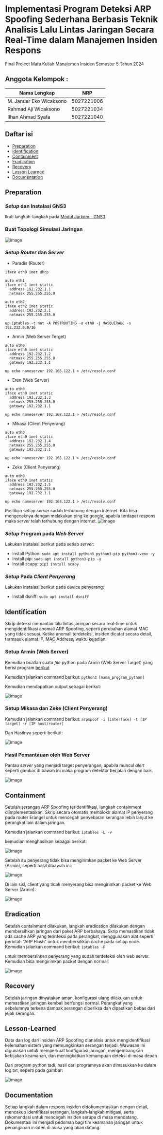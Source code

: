 # Implementasi Program Deteksi ARP Spoofing Sederhana Berbasis Teknik Analisis Lalu Lintas Jaringan Secara Real-Time dalam Manajemen Insiden Respons
Final Project Mata Kuliah Manajemen Insiden Semester 5 Tahun 2024

## Anggota Kelompok :

| Nama Lengkap              | NRP        |
| --------------------      | ---------- |
| M. Januar Eko Wicaksono   | 5027221006 |
| Rahmad Aji Wicaksono      | 5027221034 |
| Ilhan Ahmad Syafa         | 5027221040 |

## Daftar isi

- [Preparation](#preparation)
- [Identification](#identification)
- [Containment](#containment)
- [Eradication](#Eradication)
- [Recovery](#recovery)
- [Lesson Learned](#lesson-learned)
- [Documentation](#doucmentation)

## Preparation
### *Setup* dan Instalasi GNS3
Ikuti langkah-langkah pada [Modul Jarkom - GNS3](https://github.com/lab-kcks/Modul-Jarkom/tree/master/Modul-GNS3)

### Buat Topologi Simulasi Jaringan
![image](https://github.com/mrvlvenom/FP_Manin/blob/main/img/Topologi.png)

### *Setup* *Router* dan *Server*
- Paradis (Router)
```auto eth0
iface eth0 inet dhcp

auto eth1
iface eth1 inet static
  address 192.232.1.1
  netmask 255.255.255.0

auto eth2
iface eth2 inet static
  address 192.232.2.1
  netmask 255.255.255.0

up iptables -t nat -A POSTROUTING -o eth0 -j MASQUERADE -s 192.232.0.0/16
```

- Armin (Web Server Terget)
```
auto eth0
iface eth0 inet static
  address 192.232.1.2
  netmask 255.255.255.0
  gateway 192.232.1.1

up echo nameserver 192.168.122.1 > /etc/resolv.conf
```

- Eren (Web Server)
```
auto eth0
iface eth0 inet static
  address 192.232.1.3
  netmask 255.255.255.0
  gateway 192.232.1.1

up echo nameserver 192.168.122.1 > /etc/resolv.conf
```

- Mikasa (Client Penyerang)
```
auto eth0
iface eth0 inet static
  address 192.232.1.4
  netmask 255.255.255.0
  gateway 192.232.1.1

up echo nameserver 192.168.122.1 > /etc/resolv.conf
```

- Zeke (Client Penyerang)
```
auto eth0
iface eth0 inet static
  address 192.232.1.5
  netmask 255.255.255.0
  gateway 192.232.1.1

up echo nameserver 192.168.122.1 > /etc/resolv.conf
```

Pastikan setiap *server* sudah terhubung dengan internet. Kita bisa mengeceknya dengan melakukan ping ke google, apabila terdapat respons maka *server* telah terhubung dengan internet.
![image](https://github.com/mrvlvenom/FP_Manin/blob/main/img/ping1.png)

### *Setup* Program pada *Web Server*
Lakukan instalasi berikut pada setiap *server*:
- Install Python: `sudo apt install python3 python3-pip python3-venv -y`
- Install pip: `sudo apt install python3-pip -y`
- Install scapy: `pip3 install scapy`

### *Setup* Pada *Client Penyerang*
Lakukan instalasi berikut pada device penyerang:
- Install dsniff: `sudo apt install dsniff`

## Identification
Skrip deteksi memantau lalu lintas jaringan secara real-time untuk mengidentifikasi anomali ARP Spoofing, seperti perubahan alamat MAC yang tidak sesuai. Ketika anomali terdeteksi, insiden dicatat secara detail, termasuk alamat IP, MAC Address, waktu kejadian.

### Setup Armin (Web Server)
Kemudian buatlah suatu *file* python pada Armin (Web Server Target) yang berisi program [berikut](https://github.com/mrvlvenom/FP_Manin/blob/main/arp-spooof-detector.py)

Kemudian jalankan command berikut:
`python3 [nama_program_python]`

Kemudian mendapatkan output sebagai berikut:

![image](https://github.com/mrvlvenom/FP_Manin/blob/main/img/4.png)

### Setup Mikasa dan Zeke (Client Penyerang)
Kemudian jalankan command berikut:
`arpspoof -i [interface] -t [IP target] -r [IP host/router]`

Dan Hasilnya seperti berikut:

![image](https://github.com/mrvlvenom/FP_Manin/blob/main/img/5.png)

### Hasil Pemantauan oleh Web Server
Pantau *server* yang menjadi target penyerangan, apabila muncul *alert* seperti gambar di bawah ini maka program detektor berjalan dengan baik. 

![image](https://github.com/mrvlvenom/FP_Manin/blob/main/img/6.png)

## Containment
Setelah serangan ARP Spoofing teridentifikasi, langkah containment diimplementasikan. Skrip secara otomatis memblokir alamat IP penyerang pada router Erangel untuk mencegah penyebaran serangan lebih lanjut ke perangkat lain dalam jaringan.

Kemudian jalankan command berikut:
`iptables -L -v`

kemudian menghasilkan sebagai berikut:

![image](https://github.com/mrvlvenom/FP_Manin/blob/main/img/7.png)

Setelah itu penyerang tidak bisa mengirimkan packet ke Web Server (Armin), seperti hasil dibawah ini:

![image](https://github.com/mrvlvenom/FP_Manin/blob/main/img/8.png)

Di lain sisi, client yang tidak menyerang bisa mengirimkan packet ke Web Server (Armin):

![image](https://github.com/mrvlvenom/FP_Manin/blob/main/img/9.png)

## Eradication
Setelah containment dilakukan, langkah eradication dilakukan dengan membersihkan jaringan dari paket ARP berbahaya. Skrip memastikan tidak ada cache ARP yang terinfeksi pada perangkat, menggunakan alat seperti perintah “ARP Flush” untuk membersihkan cache pada setiap node.
Kemudian jalankan command berikut:
`iptables -F`

untuk membersihkan penyerang yang sudah terdeteksi oleh web server. Kemudian bisa mengirimkan packet dengan normal:

![image](https://github.com/mrvlvenom/FP_Manin/blob/main/img/10.png)

## Recovery
Setelah jaringan dinyatakan aman, konfigurasi ulang dilakukan untuk memastikan jaringan kembali berfungsi normal. Perangkat yang sebelumnya terkena dampak serangan diperiksa dan dipastikan bebas dari jejak serangan.

## Lesson-Learned
Data dan log dari insiden ARP Spoofing dianalisis untuk mengidentifikasi kelemahan sistem yang memungkinkan serangan terjadi. Wawasan ini digunakan untuk memperkuat konfigurasi jaringan, mengembangkan kebijakan keamanan, dan meningkatkan kemampuan deteksi di masa depan

Dari program python tadi, hasil dari programnya akan dimasukkan ke dalam log.txt, seperti pada gambar:

![image](https://github.com/mrvlvenom/FP_Manin/blob/main/img/11.png)

## Documentation
Setiap langkah dalam respons insiden didokumentasikan dengan detail, mencakup identifikasi serangan, langkah-langkah mitigasi, serta rekomendasi untuk mencegah insiden serupa di masa mendatang. Dokumentasi ini menjadi pedoman bagi tim keamanan jaringan untuk penanganan insiden di masa yang akan datang. 
